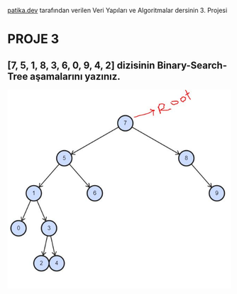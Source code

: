 [patika.dev](https://patika.dev) tarafından verilen Veri Yapıları ve Algoritmalar dersinin 3. Projesi

# PROJE 3

## [7, 5, 1, 8, 3, 6, 0, 9, 4, 2] dizisinin Binary-Search-Tree aşamalarını yazınız.


![Verilen Dizi İçin Binary-Search-Tree](..\proje-3\binarysearchtree.JPG)